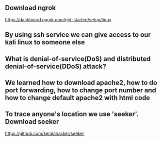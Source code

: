 <h2>Download ngrok</h2>
<a href="https://dashboard.ngrok.com/get-started/setup/linux">https://dashboard.ngrok.com/get-started/setup/linux</a>
<h2>By using ssh service we can give access to our kali linux to someone else</h2>
<h2>What is denial-of-service(DoS) and distributed denial-of-service(DDoS) attack?</h2>
<h2>We learned how to download apache2, how to do port forwarding, how to change port number and how to change default apache2 with html code</h2>
<h2>To trace anyone's location we use 'seeker'.<br> Download seeker</h2>
<a href='https://github.com/keralahacker/seeker'>https://github.com/keralahacker/seeker</a>

